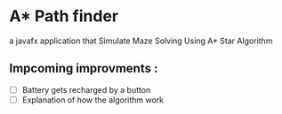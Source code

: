 # A* Path finder 

a javafx application that Simulate Maze Solving Using A* Star Algorithm 

## Impcoming improvments  : 
  - [ ] Battery gets recharged by a button 
  - [ ] Explanation of how the algorithm work 
